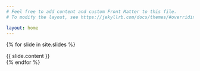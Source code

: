 ```yaml
---
# Feel free to add content and custom Front Matter to this file.
# To modify the layout, see https://jekyllrb.com/docs/themes/#overriding-theme-defaults

layout: home
---
```



{% for slide in site.slides %}
<section>
    {{ slide.content }}
</section>
{% endfor %}
